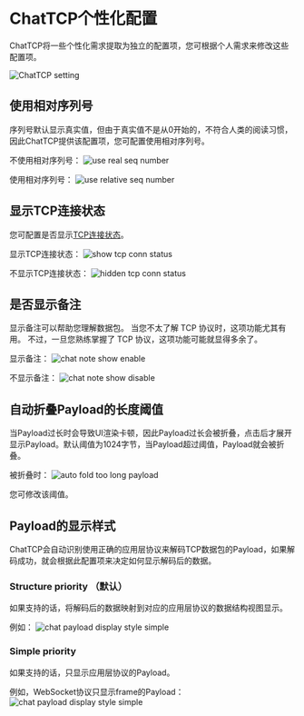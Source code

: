 # ChatTCP个性化配置

ChatTCP将一些个性化需求提取为独立的配置项，您可根据个人需求来修改这些配置项。

![ChatTCP setting](/images/about-settings/setting-page.webp)

## 使用相对序列号

序列号默认显示真实值，但由于真实值不是从0开始的，不符合人类的阅读习惯，因此ChatTCP提供该配置项，您可配置使用相对序列号。

不使用相对序列号：
![use real seq number](/images/about-settings/use-real-seq-number.webp)

使用相对序列号：
![use relative seq number](/images/about-settings/use-relative-seq-number.webp)

## 显示TCP连接状态

您可配置是否显示[TCP连接状态](/zh/understand-the-connection-status-of-the-tcp-protocol)。

显示TCP连接状态：
![show tcp conn status](/images/about-settings/show-conn-status.webp)

不显示TCP连接状态：
![hidden tcp conn status](/images/about-settings/hidden-conn-status.webp)

## 是否显示备注

显示备注可以帮助您理解数据包。 当您不太了解 TCP 协议时，这项功能尤其有用。 不过，一旦您熟练掌握了 TCP 协议，这项功能可能就显得多余了。

显示备注：
![chat note show enable](/images/about-settings/chat-note-show-enable.webp)

不显示备注：
![chat note show disable](/images/about-settings/chat-note-show-disable.webp)

## 自动折叠Payload的长度阈值

当Payload过长时会导致UI渲染卡顿，因此Payload过长会被折叠，点击后才展开显示Payload。默认阈值为1024字节，当Payload超过阈值，Payload就会被折叠。

被折叠时：
![auto fold too long payload](/images/about-settings/auto-fold-too-long-payload.webp)

您可修改该阈值。

## Payload的显示样式

ChatTCP会自动识别使用正确的应用层协议来解码TCP数据包的Payload，如果解码成功，就会根据此配置项来决定如何显示解码后的数据。

### Structure priority （默认）

如果支持的话，将解码后的数据映射到对应的应用层协议的数据结构视图显示。

例如：
![chat payload display style simple](/images/about-settings/chat-payload-display-style-structure.webp)

### Simple priority

如果支持的话，只显示应用层协议的Payload。

例如，WebSocket协议只显示frame的Payload：
![chat payload display style simple](/images/about-settings/chat-payload-display-style-simple.webp)


